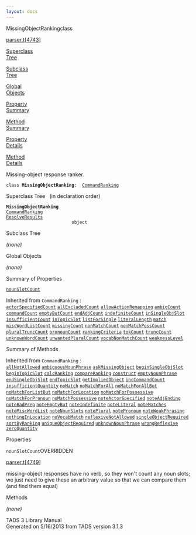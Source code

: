 ```yaml
---
layout: docs
---
```

<span class="title">MissingObjectRanking</span><span class="type">class</span>

[parser.t](../file/parser.t.html)\[[4743](../source/parser.t.html#4743)\]

[Superclass  
Tree](#_SuperClassTree_)

[Subclass  
Tree](#_SubClassTree_)

[Global  
Objects](#_ObjectSummary_)

[Property  
Summary](#_PropSummary_)

[Method  
Summary](#_MethodSummary_)

[Property  
Details](#_Properties_)

[Method  
Details](#_Methods_)



Missing-object response ranker.

`class `**`MissingObjectRanking`**` :   `[`CommandRanking`](../object/CommandRanking.html)



<span id="_SuperClassTree_"></span>



<span class="hdln">Superclass Tree</span>   (in declaration order)



**`MissingObjectRanking`**  
[`CommandRanking`](../object/CommandRanking.html)  
[`ResolveResults`](../object/ResolveResults.html)  
`                         object`  
<span id="_SubClassTree_"></span>



<span class="hdln">Subclass Tree</span>  



*(none)* <span id="_ObjectSummary_"></span>



<span class="hdln">Global Objects</span>  



*(none)* <span id="_PropSummary_"></span>



<span class="hdln">Summary of Properties</span>  



[`nounSlotCount`](#nounSlotCount)

Inherited from `CommandRanking` :  
[`actorSpecifiedCount`](../object/CommandRanking.html#actorSpecifiedCount) [`allExcludedCount`](../object/CommandRanking.html#allExcludedCount) [`allowActionRemapping`](../object/CommandRanking.html#allowActionRemapping) [`ambigCount`](../object/CommandRanking.html#ambigCount) [`commandCount`](../object/CommandRanking.html#commandCount) [`emptyButCount`](../object/CommandRanking.html#emptyButCount) [`endAdjCount`](../object/CommandRanking.html#endAdjCount) [`indefiniteCount`](../object/CommandRanking.html#indefiniteCount) [`inSingleObjSlot`](../object/CommandRanking.html#inSingleObjSlot) [`insufficientCount`](../object/CommandRanking.html#insufficientCount) [`inTopicSlot`](../object/CommandRanking.html#inTopicSlot) [`listForSingle`](../object/CommandRanking.html#listForSingle) [`literalLength`](../object/CommandRanking.html#literalLength) [`match`](../object/CommandRanking.html#match) [`miscWordListCount`](../object/CommandRanking.html#miscWordListCount) [`missingCount`](../object/CommandRanking.html#missingCount) [`nonMatchCount`](../object/CommandRanking.html#nonMatchCount) [`nonMatchPossCount`](../object/CommandRanking.html#nonMatchPossCount) [`pluralTruncCount`](../object/CommandRanking.html#pluralTruncCount) [`pronounCount`](../object/CommandRanking.html#pronounCount) [`rankingCriteria`](../object/CommandRanking.html#rankingCriteria) [`tokCount`](../object/CommandRanking.html#tokCount) [`truncCount`](../object/CommandRanking.html#truncCount) [`unknownWordCount`](../object/CommandRanking.html#unknownWordCount) [`unwantedPluralCount`](../object/CommandRanking.html#unwantedPluralCount) [`vocabNonMatchCount`](../object/CommandRanking.html#vocabNonMatchCount) [`weaknessLevel`](../object/CommandRanking.html#weaknessLevel)



<span id="_MethodSummary_"></span>



<span class="hdln">Summary of Methods</span>  





Inherited from `CommandRanking` :  
[`allNotAllowed`](../object/CommandRanking.html#allNotAllowed) [`ambiguousNounPhrase`](../object/CommandRanking.html#ambiguousNounPhrase) [`askMissingObject`](../object/CommandRanking.html#askMissingObject) [`beginSingleObjSlot`](../object/CommandRanking.html#beginSingleObjSlot) [`beginTopicSlot`](../object/CommandRanking.html#beginTopicSlot) [`calcRanking`](../object/CommandRanking.html#calcRanking) [`compareRanking`](../object/CommandRanking.html#compareRanking) [`construct`](../object/CommandRanking.html#construct) [`emptyNounPhrase`](../object/CommandRanking.html#emptyNounPhrase) [`endSingleObjSlot`](../object/CommandRanking.html#endSingleObjSlot) [`endTopicSlot`](../object/CommandRanking.html#endTopicSlot) [`getImpliedObject`](../object/CommandRanking.html#getImpliedObject) [`incCommandCount`](../object/CommandRanking.html#incCommandCount) [`insufficientQuantity`](../object/CommandRanking.html#insufficientQuantity) [`noMatch`](../object/CommandRanking.html#noMatch) [`noMatchForAll`](../object/CommandRanking.html#noMatchForAll) [`noMatchForAllBut`](../object/CommandRanking.html#noMatchForAllBut) [`noMatchForListBut`](../object/CommandRanking.html#noMatchForListBut) [`noMatchForLocation`](../object/CommandRanking.html#noMatchForLocation) [`noMatchForPossessive`](../object/CommandRanking.html#noMatchForPossessive) [`noMatchForPronoun`](../object/CommandRanking.html#noMatchForPronoun) [`noMatchPossessive`](../object/CommandRanking.html#noMatchPossessive) [`noteActorSpecified`](../object/CommandRanking.html#noteActorSpecified) [`noteAdjEnding`](../object/CommandRanking.html#noteAdjEnding) [`noteBadPrep`](../object/CommandRanking.html#noteBadPrep) [`noteEmptyBut`](../object/CommandRanking.html#noteEmptyBut) [`noteIndefinite`](../object/CommandRanking.html#noteIndefinite) [`noteLiteral`](../object/CommandRanking.html#noteLiteral) [`noteMatches`](../object/CommandRanking.html#noteMatches) [`noteMiscWordList`](../object/CommandRanking.html#noteMiscWordList) [`noteNounSlots`](../object/CommandRanking.html#noteNounSlots) [`notePlural`](../object/CommandRanking.html#notePlural) [`notePronoun`](../object/CommandRanking.html#notePronoun) [`noteWeakPhrasing`](../object/CommandRanking.html#noteWeakPhrasing) [`nothingInLocation`](../object/CommandRanking.html#nothingInLocation) [`noVocabMatch`](../object/CommandRanking.html#noVocabMatch) [`reflexiveNotAllowed`](../object/CommandRanking.html#reflexiveNotAllowed) [`singleObjectRequired`](../object/CommandRanking.html#singleObjectRequired) [`sortByRanking`](../object/CommandRanking.html#sortByRanking) [`uniqueObjectRequired`](../object/CommandRanking.html#uniqueObjectRequired) [`unknownNounPhrase`](../object/CommandRanking.html#unknownNounPhrase) [`wrongReflexive`](../object/CommandRanking.html#wrongReflexive) [`zeroQuantity`](../object/CommandRanking.html#zeroQuantity)



<span id="_Properties_"></span>



<span class="hdln">Properties</span>  



<span id="nounSlotCount"></span>

`nounSlotCount`<span class="rem">OVERRIDDEN</span>

[parser.t](../file/parser.t.html)\[[4749](../source/parser.t.html#4749)\]



missing-object responses have no verb, so they won't count any noun
slots; we just need to give these an arbitrary value so that we can
compare them (and find them equal)



<span id="_Methods_"></span>



<span class="hdln">Methods</span>  



*(none)*



TADS 3 Library Manual  
Generated on 5/16/2013 from TADS version 3.1.3


